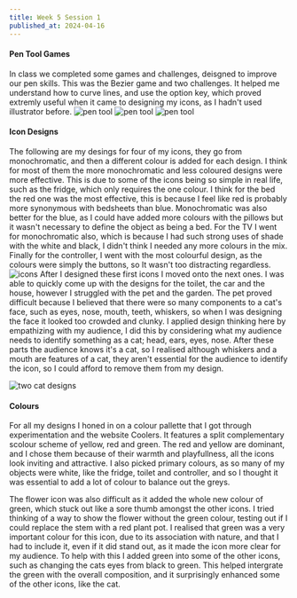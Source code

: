 ```yaml
---
title: Week 5 Session 1
published_at: 2024-04-16
---
```


#### Pen Tool Games
In class we completed some games and challenges, deisgned to improve our pen skills. This was the Bezier game and two challenges. It helped me understand how to curve lines, and use the option key, which proved extremly useful when it came to designing my icons, as I hadn't used illustrator before.
![pen tool](/W01S1/Bezier.png)
![pen tool](/W01S1/EPRS.png)
![pen tool](/W01S1/Rabbit.png)

#### Icon Designs
The following are my desings for four of my icons, they go from monochromatic, and then a different colour is added for each design. I think for most of them the more monochromatic and less coloured designs were more effective. This is due to some of the icons being so simple in real life, such as the fridge, which only requires the one colour.
I think for the bed the red one was the most effective, this is because I feel like red is probably more synonymous with bedsheets than blue. Monochromatic was also better for the blue, as I could have added more colours with the pillows but it wasn't necessary to define the object as being a bed.
For the TV I went for monochromatic also, which is because I had such strong uses of shade with the white and black, I didn't think I needed any more colours in the mix.
Finally for the controller, I went with the most colourful design, as the colours were simply the buttons, so It wasn't too distracting regardless.
![icons](/W01S1/Designs.png)
After I designed these first icons I moved onto the next ones. I was able to quickly come up with the designs for the toilet, the car and the house, however I struggled with the pet and the garden. The pet proved difficult because I believed that there were so many components to a cat's face, such as eyes, nose, mouth, teeth, whiskers, so when I was designing the face it looked too crowded and clunky. I applied design thinking here by empathizing with my audience, I did this by considering what my audience needs to identify something as a cat; head, ears, eyes, nose. After these parts the audience knows it's a cat, so I realised although whiskers and a mouth are features of a cat, they aren't essential for the audience to identify the icon, so I could afford to remove them from my design.

![two cat designs](/W01S1/kats.png)

#### Colours
For all my designs I honed in on a colour pallette that I got through experimentation and the website Coolers. It features a split complementary scolour scheme of yellow, red and green. The red and yellow are dominant, and I chose them because of their warmth and playfullness, all the icons look inviting and attractive. I also picked primary colours, as so many of my objects were white, like the fridge, toilet and controller, and so I thought it was essential to add a lot of colour to balance out the greys.

The flower icon was also difficult as it added the whole new colour of green, which stuck out like a sore thumb amongst the other icons. I tried thinking of a way to show the flower without the green colour, testing out if I could replace the stem with a red plant pot. I realised that green was a very important colour for this icon, due to its association with nature, and that I had to include it, even if it did stand out, as it made the icon more clear for my audience. To help with this I added green into some of the other icons, such as changing the cats eyes from black to green. This helped intergrate the green with the overall composition, and it surprisingly enhanced some of the other icons, like the cat.

